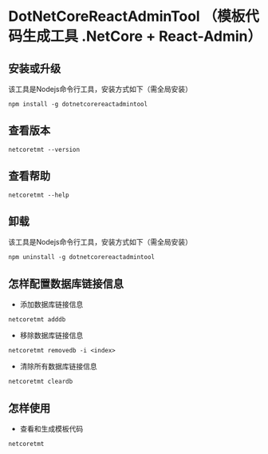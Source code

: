 # DotNetCoreReactAdminTool （模板代码生成工具 .NetCore + React-Admin）

## 安装或升级
该工具是Nodejs命令行工具，安装方式如下（需全局安装）
```shell
npm install -g dotnetcorereactadmintool
```
## 查看版本
```shell
netcoretmt --version
```
## 查看帮助
```shell
netcoretmt --help
```
## 卸载
该工具是Nodejs命令行工具，安装方式如下（需全局安装）
```shell
npm uninstall -g dotnetcorereactadmintool
```

## 怎样配置数据库链接信息

- 添加数据库链接信息
```shell
netcoretmt adddb
```

- 移除数据库链接信息
```shell
netcoretmt removedb -i <index>
```

- 清除所有数据库链接信息
```shell
netcoretmt cleardb
```

## 怎样使用

- 查看和生成模板代码
```shell
netcoretmt
```
